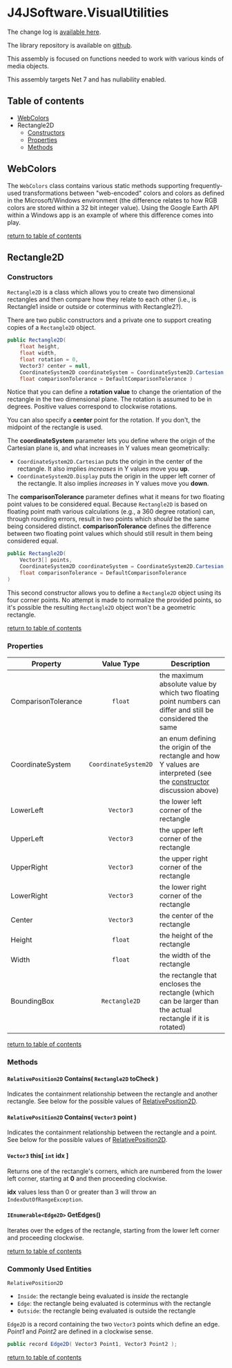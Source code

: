 # J4JSoftware.VisualUtilities

The change log is [available here](changes.md).

The library repository is available on [github](https://github.com/markolbert/ProgrammingUtilities/blob/master/VisualUtilities/docs/readme.md).

This assembly is focused on functions needed to work with various kinds of media objects.

This assembly targets Net 7 and has nullability enabled.

## Table of contents

- [WebColors](#webcolors)
- Rectangle2D
  - [Constructors](#constructors)
  - [Properties](#properties)
  - [Methods](#methods)

## WebColors

The `WebColors` class contains various static methods supporting frequently-used transformations between "web-encoded" colors and colors as defined in the Microsoft/Windows environment (the difference relates to how RGB colors are stored within a 32 bit integer value). Using the Google Earth API within a Windows app is an example of where this difference comes into play.

[return to table of contents](#table-of-contents)

## Rectangle2D

### Constructors

`Rectangle2D` is a class which allows you to create two dimensional rectangles and then compare how they relate to each other (i.e., is Rectangle1 inside or outside or coterminus with Rectangle2?).

There are two public constructors and a private one to support creating copies of a `Rectangle2D` object.

```csharp
public Rectangle2D(
    float height,
    float width,
    float rotation = 0,
    Vector3? center = null,
    CoordinateSystem2D coordinateSystem = CoordinateSystem2D.Cartesian,
    float comparisonTolerance = DefaultComparisonTolerance )
```

Notice that you can define a **rotation value** to change the orientation of the rectangle in the two dimensional plane. The rotation is assumed to be in degrees. Positive values correspond to clockwise rotations.

You can also specify a **center** point for the rotation. If you don't, the midpoint of the rectangle is used.

The **coordinateSystem** parameter lets you define where the origin of the Cartesian plane is, and what increases in Y values mean geometrically:

- `CoordinateSystem2D.Cartesian` puts the origin in the center of the rectangle. It also implies *increases* in Y values move you **up**.
- `CoordinateSystem2D.Display` puts the origin in the upper left corner of the rectangle. It also implies *increases* in Y values move you **down**.

The **comparisonTolerance** parameter defines what it means for two floating point values to be considered equal. Because `Rectangle2D` is based on floating point math various calculations (e.g., a 360 degree rotation) can, through rounding errors, result in two points which *should* be the same being considered distinct. **comparisonTolerance** defines the difference between two floating point values which should still result in them being considered equal.

```csharp
public Rectangle2D(
    Vector3[] points,
    CoordinateSystem2D coordinateSystem = CoordinateSystem2D.Cartesian,
    float comparisonTolerance = DefaultComparisonTolerance
)
```

This second constructor allows you to define a `Rectangle2D` object using its four corner points. No attempt is made to normalize the provided points, so it's possible the resulting `Rectangle2D` object won't be a geometric rectangle.

[return to table of contents](#table-of-contents)

### Properties

|Property|Value Type|Description|
|--------|:--------:|-----------|
|ComparisonTolerance|`float`|the maximum absolute value by which two floating point numbers can differ and still be considered the same|
|CoordinateSystem|`CoordinateSystem2D`|an enum defining the origin of the rectangle and how Y values are interpreted (see the [constructor](#constructors) discussion above)|
|LowerLeft|`Vector3`|the lower left corner of the rectangle|
|UpperLeft|`Vector3`|the upper left corner of the rectangle|
|UpperRight|`Vector3`|the upper right corner of the rectangle|
|LowerRight|`Vector3`|the lower right corner of the rectangle|
|Center|`Vector3`|the center of the rectangle|
|Height|`float`|the height of the rectangle|
|Width|`float`|the width of the rectangle|
|BoundingBox|`Rectangle2D`|the rectangle that encloses the rectangle (which can be larger than the actual rectangle if it is rotated)|

[return to table of contents](#table-of-contents)

### Methods

#### `RelativePosition2D` Contains( `Rectangle2D` toCheck )

Indicates the containment relationship between the rectangle and another rectangle. See below for the possible values of [RelativePosition2D](#commonly-used-entities).

#### `RelativePosition2D` Contains( `Vector3` point )

Indicates the containment relationship between the rectangle and a point. See below for the possible values of [RelativePosition2D](#commonly-used-entities).

#### `Vector3` this[ `int` idx ]

Returns one of the rectangle's corners, which are numbered from the lower left corner, starting at **0** and then proceeding clockwise.

**idx** values less than 0 or greater than 3 will throw an `IndexOutOfRangeException`.

#### `IEnumerable<Edge2D>` GetEdges()

Iterates over the edges of the rectangle, starting from the lower left corner and proceeding clockwise.

[return to table of contents](#table-of-contents)

### Commonly Used Entities

`RelativePosition2D`

- `Inside`: the rectangle being evaluated is *inside* the rectangle
- `Edge`: the rectangle being evaluated is coterminus with the rectangle
- `Outside`: the rectangle being evaluated is outside the rectangle

`Edge2D` is a record containing the two `Vector3` points which define an edge. *Point1* and *Point2* are defined in a clockwise sense.

```csharp
public record Edge2D( Vector3 Point1, Vector3 Point2 );
```

[return to table of contents](#table-of-contents)
